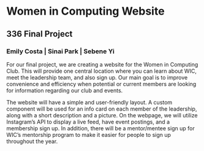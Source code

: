 # Women in Computing Website
## 336 Final Project
### Emily Costa | Sinai Park | Sebene Yi

For our final project, we are creating a website for the Women in Computing Club. This will provide one central location where you can learn about WIC, meet the leadership team, and also sign up. Our main goal is to improve convenience and efficiency when potential or current members are looking for information regarding our club and events.

The website will have a simple and user-friendly layout. A custom component will be used for an info card on each member of the leadership, along with a short description and a picture. On the webpage, we will utilize Instagram’s API to display a live feed, have event postings, and a membership sign up. In addition, there will be a mentor/mentee sign up for WIC’s mentorship program to make it easier for people to sign up throughout the year.

